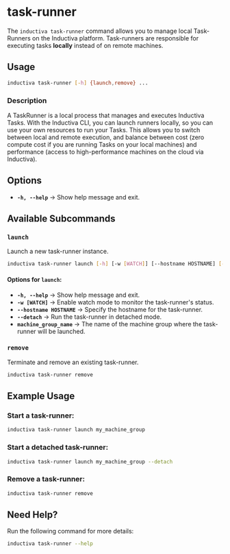 # task-runner

The `inductiva task-runner` command allows you to manage local
Task-Runners on the Inductiva platform. Task-runners are responsible for executing 
tasks **locally** instead of on remote machines.

## Usage

```sh
inductiva task-runner [-h] {launch,remove} ...
```

### Description
A TaskRunner is a local process that manages and executes Inductiva Tasks.
With the Inductiva CLI, you can launch runners locally, so you can use your
own resources to run your Tasks. This allows you to switch between local and
remote execution, and balance between cost (zero compute cost if you are 
running Tasks on your local machines) and performance (access to high-performance
machines on the cloud via Inductiva). 

## Options

- **`-h, --help`** → Show help message and exit.

## Available Subcommands

### `launch`
Launch a new task-runner instance.

```sh
inductiva task-runner launch [-h] [-w [WATCH]] [--hostname HOSTNAME] [--detach] machine_group_name
```

#### Options for `launch`:
- **`-h, --help`** → Show help message and exit.
- **`-w [WATCH]`** → Enable watch mode to monitor the task-runner's status.
- **`--hostname HOSTNAME`** → Specify the hostname for the task-runner.
- **`--detach`** → Run the task-runner in detached mode.
- **`machine_group_name`** → The name of the machine group where the task-runner will be launched.

### `remove`
Terminate and remove an existing task-runner.

```sh
inductiva task-runner remove
```

## Example Usage

### Start a task-runner:
```sh
inductiva task-runner launch my_machine_group
```

### Start a detached task-runner:
```sh
inductiva task-runner launch my_machine_group --detach
```

### Remove a task-runner:
```sh
inductiva task-runner remove
```

## Need Help?
Run the following command for more details:

```sh
inductiva task-runner --help
```
